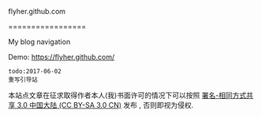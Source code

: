 flyher.github.com

=================

My blog navigation

Demo: https://flyher.github.com/


```shell
todo:2017-06-02
重写引导站
```

本站点文章在征求取得作者本人(我)书面许可的情况下可以按照 [署名-相同方式共享 3.0 中国大陆 (CC BY-SA 3.0 CN)](https://creativecommons.org/licenses/by-sa/3.0/cn/) 发布 , 否则即视为侵权.